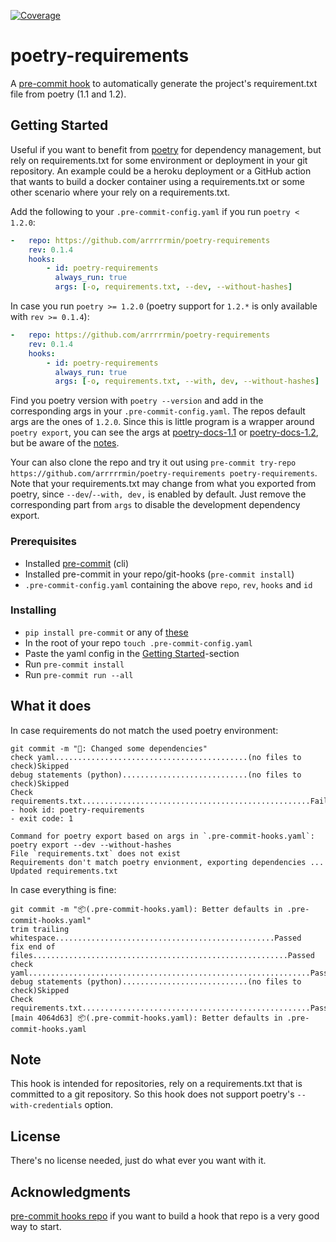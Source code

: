 [![Coverage](https://github.com/arrrrrmin/poetry-requirements/actions/workflows/coverage.yaml/badge.svg)](https://github.com/arrrrrmin/poetry-requirements/actions/workflows/coverage.yaml)

# poetry-requirements

A [pre-commit hook](https://pre-commit.com) to automatically generate the project's
requirement.txt file from poetry (1.1 and 1.2).

## Getting Started

Useful if you want to benefit from [poetry](https://python-poetry.org/docs/) for
dependency management, but rely on requirements.txt for some environment or
deployment in your git repository. An example could be a heroku deployment or
a GitHub action that wants to build a docker container using a requirements.txt or
some other scenario where your rely on a requirements.txt.

Add the following to your `.pre-commit-config.yaml` if you run `poetry < 1.2.0`:
```yaml
-   repo: https://github.com/arrrrrmin/poetry-requirements
    rev: 0.1.4
    hooks:
        - id: poetry-requirements
          always_run: true
          args: [-o, requirements.txt, --dev, --without-hashes]
```
In case you run `poetry >= 1.2.0` (poetry support for `1.2.*` is only available with `rev >= 0.1.4`):
```yaml
-   repo: https://github.com/arrrrrmin/poetry-requirements
    rev: 0.1.4
    hooks:
        - id: poetry-requirements
          always_run: true
          args: [-o, requirements.txt, --with, dev, --without-hashes]
```
Find you poetry version with `poetry --version` and add in the corresponding args in your `.pre-commit-config.yaml`.
The repos default args are the ones of `1.2.0`.
Since this is little program is a wrapper around `poetry export`, you can see the args at
[poetry-docs-1.1](https://python-poetry.org/docs/1.1/cli/#export) or
[poetry-docs-1.2](https://python-poetry.org/docs/cli/#export), but be aware of the [notes](#Note).

Your can also clone the repo and try it out using
`pre-commit try-repo https://github.com/arrrrrmin/poetry-requirements poetry-requirements`.
Note that your requirements.txt may change from what you exported from poetry,
since `--dev`/`--with, dev,` is enabled by default. Just remove the corresponding part from `args`
to disable the development dependency export.

### Prerequisites

* Installed [pre-commit](https://pre-commit.com) (cli)
* Installed pre-commit in your repo/git-hooks (`pre-commit install`)
* `.pre-commit-config.yaml` containing the above `repo`, `rev`, `hooks` and `id`

### Installing

* `pip install pre-commit` or any of [these](https://pre-commit.com/#installation)
* In the root of your repo `touch .pre-commit-config.yaml`
* Paste the yaml config in the [Getting Started](#getting-started)-section
* Run `pre-commit install`
* Run `pre-commit run --all`

## What it does

In case requirements do not match the used poetry environment:
````
git commit -m "🔧: Changed some dependencies"
check yaml...........................................(no files to check)Skipped
debug statements (python)............................(no files to check)Skipped
Check requirements.txt...................................................Failed
- hook id: poetry-requirements
- exit code: 1

Command for poetry export based on args in `.pre-commit-hooks.yaml`: poetry export --dev --without-hashes
File `requirements.txt` does not exist
Requirements don't match poetry envionment, exporting dependencies ...
Updated requirements.txt
````

In case everything is fine:
````
git commit -m "📦(.pre-commit-hooks.yaml): Better defaults in .pre-commit-hooks.yaml"
trim trailing whitespace.................................................Passed
fix end of files.........................................................Passed
check yaml...............................................................Passed
debug statements (python)............................(no files to check)Skipped
Check requirements.txt...................................................Passed
[main 4064d63] 📦(.pre-commit-hooks.yaml): Better defaults in .pre-commit-hooks.yaml
````

## Note

This hook is intended for repositories, rely on a requirements.txt that is committed
to a git repository. So this hook does not support poetry's `--with-credentials` option.

## License

There's no license needed, just do what ever you want with it.

## Acknowledgments

[pre-commit hooks repo](https://github.com/pre-commit/pre-commit-hooks) if you
want to build a hook that repo is a very good way to start.
